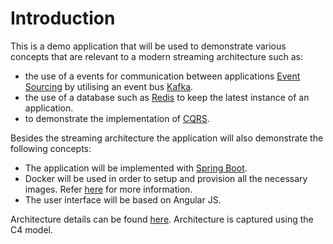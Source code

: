 # Introduction

This is a demo application that will be used to demonstrate various concepts
that are relevant to a modern streaming architecture such as:

- the use of a events for communication between applications [Event Sourcing](https://martinfowler.com/eaaDev/EventSourcing.html)
by utilising an event bus [Kafka](http://kafka.apache.org/).
- the use of a database such as [Redis](https://redis.io/) to keep the latest instance of an application.
- to demonstrate the implementation of [CQRS](https://martinfowler.com/bliki/CQRS.html).

Besides the streaming architecture the application will also demonstrate the following concepts:
- The application will be implemented with [Spring Boot](https://spring.io/projects/spring-boot).
- Docker will be used in order to setup and provision all the necessary images. Refer [here](collaboration-platform/README.md) for more
information.
- The user interface will be based on Angular JS.

Architecture details can be found [here](collaboration-docs/architecture/sad.md). Architecture is
captured using the C4 model.